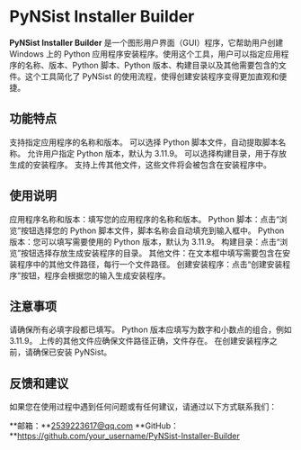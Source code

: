# **PyNSist Installer Builder**

**PyNSist Installer Builder** 是一个图形用户界面（GUI）程序，它帮助用户创建 Windows 上的 Python 应用程序安装程序。使用这个工具，用户可以指定应用程序的名称、版本、Python 脚本、Python 版本、构建目录以及其他需要包含的文件。这个工具简化了 PyNSist 的使用流程，使得创建安装程序变得更加直观和便捷。

## 功能特点

支持指定应用程序的名称和版本。
可以选择 Python 脚本文件，自动提取脚本名称。
允许用户指定 Python 版本，默认为 3.11.9。
可以选择构建目录，用于存放生成的安装程序。
支持上传其他文件，这些文件将会被包含在安装程序中。

## 使用说明

应用程序名称和版本：填写您的应用程序的名称和版本。
Python 脚本：点击“浏览”按钮选择您的 Python 脚本文件，脚本名称会自动填充到输入框中。
Python 版本：您可以填写需要使用的 Python 版本，默认为 3.11.9。
构建目录：点击“浏览”按钮选择存放生成安装程序的目录。
其他文件：在文本框中填写需要包含在安装程序中的其他文件路径，每行一个文件路径。
创建安装程序：点击“创建安装程序”按钮，程序会根据您的输入生成安装程序。

## 注意事项

请确保所有必填字段都已填写。
Python 版本应填写为数字和小数点的组合，例如 3.11.9。
上传的其他文件应确保文件路径正确，文件存在。
在创建安装程序之前，请确保已安装 PyNSist。

## 反馈和建议

如果您在使用过程中遇到任何问题或有任何建议，请通过以下方式联系我们：

**邮箱：**2539223617@qq.com
**GitHub：**https://github.com/your_username/PyNSist-Installer-Builder